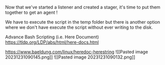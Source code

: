 
Now that we've started a listener and created a stager, it's time to put them together to get an agent !

We have to execute the script in the temp folder but there is another option where we don't have execute the script without ever writing to the disk.

Advance Bash Scripting (i.e. Here Document)
https://tldp.org/LDP/abs/html/here-docs.html

https://www.baeldung.com/linux/heredoc-herestring
![[Pasted image 20231231090145.png]]
![[Pasted image 20231231090132.png]]


```

```